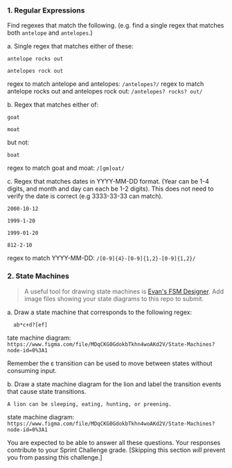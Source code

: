 ### 1. Regular Expressions

Find regexes that match the following. (e.g. find a single regex that matches
both `antelope` and `antelopes`.)

a. Single regex that matches either of these:

    antelope rocks out

    antelopes rock out

regex to match antelope and antelopes: `/antelopes?/`
regex to match antelope rocks out and antelopes rock out: `/antelopes? rocks? out/`

b. Regex that matches either of:

    goat

    moat

but not:

    boat

regex to match goat and moat: `/[gm]oat/`

c. Regex that matches dates in YYYY-MM-DD format. (Year can be 1-4 digits, and
month and day can each be 1-2 digits). This does not need to verify the date
is correct (e.g 3333-33-33 can match).

    2000-10-12

    1999-1-20

    1999-01-20

    812-2-10

regex to match YYYY-MM-DD: `/[0-9]{4}-[0-9]{1,2}-[0-9]{1,2}/`

### 2. State Machines

> A useful tool for drawing state machines is [Evan's FSM
> Designer](http://madebyevan.com/fsm/). Add image files
> showing your state diagrams to this repo to submit.

a. Draw a state machine that corresponds to the following regex:

      ab*c+d?[ef]

tate machine diagram: `https://www.figma.com/file/MDqCKG0GdokbTkhn4woAKd2V/State-Machines?node-id=0%3A1`

Remember the ε transition can be used to move between states without
consuming input.

b. Draw a state machine diagram for the lion and label the transition events that
cause state transitions.

    A lion can be sleeping, eating, hunting, or preening.

state machine diagram: `https://www.figma.com/file/MDqCKG0GdokbTkhn4woAKd2V/State-Machines?node-id=0%3A1`

You are expected to be able to answer all these questions. Your responses contribute to your Sprint Challenge grade. [Skipping this section *will* prevent you from passing this challenge.]
